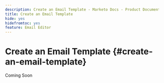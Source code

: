 ```yaml
---
description: Create an Email Template - Marketo Docs - Product Documentation
title: Create an Email Template
hide: yes
hidefromtoc: yes
feature: Email Editor
---
```

# Create an Email Template {#create-an-email-template}

Coming Soon
